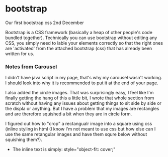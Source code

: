 # bootstrap
Our first bootstrap css 2nd December

Bootstrap is a CSS framework (basically a heap of other people's code bundled together).
Technically you can use bootstrap without editing any CSS, you simply need to lable your elements correctly so that the right ones are 'activated' from the attached bootstrap (css) that has already been written for us.


### Notes from Carousel

I didn't have java script in my page, that's why my carousel wasn't working. I should look into why it is recommended to put it at the end of your page.

I also added the circle images. That was surprisingly easy, I feel like I'm finally getting the hang of this a little bit, I wrote that whole section from scratch without having any issues about getting things to sit side by side or the displa or anything. But I have a problem that my images are rectangles and are therefore squished a bit when they are in circle form.

I figured out how to "crop" a rectangualr image into a square using css (inline styling in html (I know I'm not meant to use css but how else can I use the same retangular images and have them squre below without squishing them?).
* The inline text is simply: style="object-fit: cover;"




